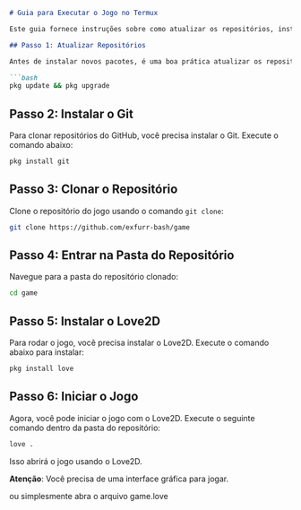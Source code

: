 
```markdown
# Guia para Executar o Jogo no Termux

Este guia fornece instruções sobre como atualizar os repositórios, instalar o Git, clonar o repositório e iniciar o jogo usando o Love2D no Termux.

## Passo 1: Atualizar Repositórios

Antes de instalar novos pacotes, é uma boa prática atualizar os repositórios do Termux. Execute o seguinte comando:

```bash
pkg update && pkg upgrade
```

## Passo 2: Instalar o Git

Para clonar repositórios do GitHub, você precisa instalar o Git. Execute o comando abaixo:

```bash
pkg install git
```

## Passo 3: Clonar o Repositório

Clone o repositório do jogo usando o comando `git clone`:

```bash
git clone https://github.com/exfurr-bash/game
```

## Passo 4: Entrar na Pasta do Repositório

Navegue para a pasta do repositório clonado:

```bash
cd game
```

## Passo 5: Instalar o Love2D

Para rodar o jogo, você precisa instalar o Love2D. Execute o comando abaixo para instalar:

```bash
pkg install love
```

## Passo 6: Iniciar o Jogo

Agora, você pode iniciar o jogo com o Love2D. Execute o seguinte comando dentro da pasta do repositório:

```bash
love .
```

Isso abrirá o jogo usando o Love2D.

**Atenção**: Você precisa de uma interface gráfica para jogar.


ou simplesmente abra o arquivo game.love
